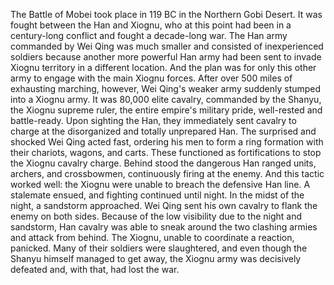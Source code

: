The Battle of Mobei took place in 119 BC in the Northern Gobi Desert. It was fought between the Han and Xiognu, who at this point had been in a century-long conflict and fought a decade-long war. The Han army commanded by Wei Qing was much smaller and consisted of inexperienced soldiers because another more powerful Han army had been sent to invade Xiognu territory in a different location. And the plan was for only this other army to engage with the main Xiognu forces.
After over 500 miles of exhausting marching, however, Wei Qing's weaker army suddenly stumped into a Xiognu army. It was 80,000 elite cavalry, commanded by the Shanyu, the Xiognu supreme ruler, the entire empire's military pride, well-rested and battle-ready.
Upon sighting the Han, they immediately sent cavalry to charge at the disorganized and totally unprepared Han.
The surprised and shocked Wei Qing acted fast, ordering his men to form a ring formation with their chariots, wagons, and carts. These functioned as fortifications to stop the Xiognu cavalry charge. Behind stood the dangerous Han ranged units, archers, and crossbowmen, continuously firing at the enemy.
And this tactic worked well: the Xiognu were unable to breach the defensive Han line. A stalemate ensued, and fighting continued until night. In the midst of the night, a sandstorm approached. Wei Qing sent his own cavalry to flank the enemy on both sides. Because of the low visibility due to the night and sandstorm, Han cavalry was able to sneak around the two clashing armies and attack from behind. The Xiognu, unable to coordinate a reaction, panicked. Many of their soldiers were slaughtered, and even though the Shanyu himself managed to get away, the Xiognu army was decisively defeated and, with that, had lost the war.
